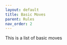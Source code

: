 ```yaml
---
layout: default
title: Basic Moves
parent: Rules
nav_order: 2
---
```


This is a list of basic moves
